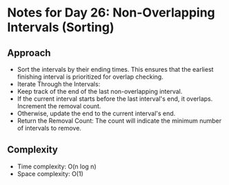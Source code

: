 # Notes for Day 26: Non-Overlapping Intervals (Sorting)

## Approach

- Sort the intervals by their ending times. This ensures that the earliest finishing interval is prioritized for overlap checking.
- Iterate Through the Intervals:
- Keep track of the end of the last non-overlapping interval.
- If the current interval starts before the last interval's end, it overlaps. Increment the removal count.
- Otherwise, update the end to the current interval's end.
- Return the Removal Count: The count will indicate the minimum number of intervals to remove.

## Complexity

- Time complexity: O(n log n)
- Space complexity: O(1)
